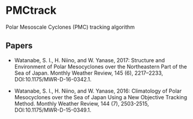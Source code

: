# PMCtrack
Polar Mesoscale Cyclones (PMC) tracking algorithm

## Papers
* Watanabe, S. I., H. Niino, and W. Yanase, 2017: Structure and Environment of Polar Mesocyclones over the Northeastern Part of the Sea of Japan. Monthly Weather Review, 145 (6), 2217–2233, DOI:10.1175/MWR-D-16-0342.1.

* Watanabe, S. I., H. Niino, and W. Yanase, 2016: Climatology of Polar Mesocyclones over the Sea of Japan Using a New Objective Tracking Method. Monthly Weather Review, 144 (7), 2503-2515, DOI:10.1175/MWR-D-15-0349.1.
